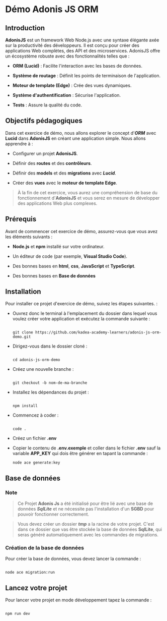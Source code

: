 # Démo Adonis JS ORM

  

## Introduction

**AdonisJS** est un framework Web Node.js avec une syntaxe élégante axée sur la productivité des développeurs. Il est conçu pour créer des applications Web complètes, des API et des microservices. AdonisJS offre un écosystème robuste avec des fonctionnalités telles que :

-  **ORM (Lucid)** : Facilite l'interaction avec les bases de données.

-  **Système de routage** : Définit les points de terminaison de l'application.

-  **Moteur de template (Edge)** : Crée des vues dynamiques.

-  **Système d'authentification** : Sécurise l'application.

-  **Tests** : Assure la qualité du code.

  

## Objectifs pédagogiques

Dans cet exercice de démo, nous allons explorer le concept d'***ORM*** avec **Lucid** dans **AdonisJS** en créant une application simple. Nous allons apprendre à :

- Configurer un projet **AdonisJS**.

- Définir des **routes** et des **contrôleurs**.

- Définir des **models** et des **migrations** avec ***Lucid***.

- Créer des **vues** avec le **moteur de template Edge**.

  

> À la fin de cet exercice, vous aurez une compréhension de base du fonctionnement d'**AdonisJS** et vous serez en mesure de développer des applications Web plus complexes.

  

## Prérequis

Avant de commencer cet exercice de démo, assurez-vous que vous avez les éléments suivants :

-  **Node.js** et **npm** installé sur votre ordinateur.

- Un éditeur de code (par exemple, **Visual Studio Code**).

- Des bonnes bases en **html**, **css**, **JavaScript** et **TypeScript**.

- Des bonnes bases en **Base de données**


## Installation

Pour installer ce projet d'exercice de démo, suivez les étapes suivantes. :

  

- Ouvrez donc le terminal à l'emplacement du dossier dans lequel vous voulez créer votre application et exécutez la commande suivante :

	```

	git clone https://github.com/kadea-academy-learners/adonis-js-orm-demo.git

	```

- Dirigez-vous dans le dossier cloné :

	```

	cd adonis-js-orm-demo

	```

- Créez une nouvelle branche :

	```

	git checkout -b nom-de-ma-branche

	```

  

- Installez les dépendances du projet :

	```

	npm install

	```

- Commencez à coder :

	```

	code .

	``` 


- Créez un fichier **.env**

- Copier le contenu de **.env.exemple** et coller dans le fichier **.env** sauf la variable **APP_KEY** qui dois être générer en tapant la commande :
    ```
    node ace generate:key
    ``` 

## Base de données

### Note

> Ce Projet **Adonis Js** a été initialisé pour être lié avec une base de données ***SqlLite*** et ne nécessite pas l'installation d'un **SGBD** pour pouvoir fonctionner correctement.

> Vous devez créer un dossier ***tmp*** a la racine de votre projet. C'est dans ce dossier que vas être stockée la base de données **SqlLite**, qui seras généré automatiquement avec les commandes de migrations.
  
### Création de la base de données

Pour créer la base de données, vous devez lancer la commande :

```

node ace migration:run

```

## Lancez votre projet

Pour lancer votre projet en mode développement tapez la commande :

```

npm run dev

```